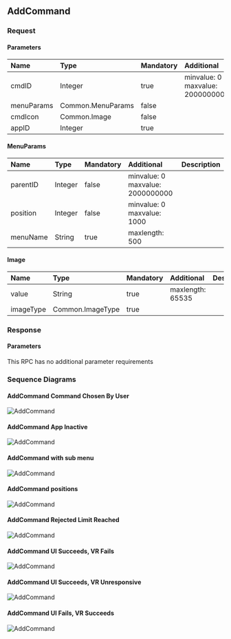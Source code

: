 ## AddCommand


### Request

#### Parameters

|Name|Type|Mandatory|Additional|Description|
|:---|:---|:--------|:---------|:----------|
|cmdID|Integer|true|minvalue: 0<br>maxvalue: 2000000000||
|menuParams|Common.MenuParams|false|||
|cmdIcon|Common.Image|false|||
|appID|Integer|true|||

#### MenuParams

|Name|Type|Mandatory|Additional|Description|
|:---|:---|:--------|:---------|:----------|
|parentID|Integer|false|minvalue: 0<br>maxvalue: 2000000000||
|position|Integer|false|minvalue: 0<br>maxvalue: 1000||
|menuName|String|true|maxlength: 500||

#### Image

|Name|Type|Mandatory|Additional|Description|
|:---|:---|:--------|:---------|:----------|
|value|String|true|maxlength: 65535||
|imageType|Common.ImageType|true|||

### Response

#### Parameters

This RPC has no additional parameter requirements

### Sequence Diagrams
#### AddCommand Command Chosen By User
![AddCommand](./assets/AddCommandChosen.png)
#### AddCommand App Inactive
![AddCommand](./assets/AddCommandAppInactive.png)
#### AddCommand with sub menu
![AddCommand](./assets/AddCommandSubMenu.png)
#### AddCommand positions
![AddCommand](./assets/AddCommandPositions.png)
#### AddCommand Rejected Limit Reached
![AddCommand](./assets/AddCommandRejectedLimit.png)
#### AddCommand UI Succeeds, VR Fails
![AddCommand](./assets/AddCommandVRFail.png)
#### AddCommand UI Succeeds, VR Unresponsive
![AddCommand](./assets/AddCommandVRNoResponse.png)
#### AddCommand UI Fails, VR Succeeds
![AddCommand](./assets/AddCommandFailVRSuccess.png)
